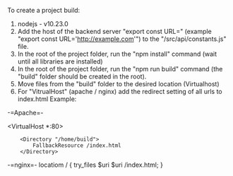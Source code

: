 

To create a project build:
1. nodejs - v10.23.0
2. Add the host of the backend server "export const URL=" (example "export const URL='http://example.com'") to the "/src/api/constants.js" file.
3. In the root of the project folder, run the "npm install" command  (wait until all libraries are installed)
4. In the root of the project folder, run the "npm run build" command (the "build" folder should be created in the root).
5. Move files from the "build" folder to the desired location (Virtualhost)
6. For "VitrualHost" (apache / nginx) add the redirect setting of all urls to index.html
Example:

-=Apache=-

<VirtualHost *:80>

        <Directory "/home/build">
            FallbackResource /index.html
        </Directory>

</VirtualHost>

-=nginx=-
locatiom / {
   try_files $uri $uri /index.html;
}

